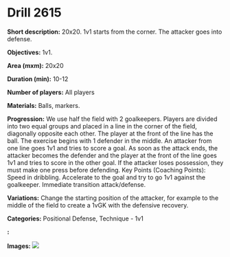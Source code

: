 # Drill 2615

**Short description:**
20x20. 1v1 starts from the corner. The attacker goes into defense.

**Objectives:**
1v1.

**Area (mxm):**
20x20

**Duration (min):**
10-12

**Number of players:**
All players

**Materials:**
Balls, markers.

**Progression:**
We use half the field with 2 goalkeepers. Players are divided into two equal groups and placed in a line in the corner of the field, diagonally opposite each other. The player at the front of the line has the ball. The exercise begins with 1 defender in the middle. An attacker from one line goes 1v1 and tries to score a goal. As soon as the attack ends, the attacker becomes the defender and the player at the front of the line goes 1v1 and tries to score in the other goal. If the attacker loses possession, they must make one press before defending. Key Points (Coaching Points): Speed in dribbling. Accelerate to the goal and try to go 1v1 against the goalkeeper. Immediate transition attack/defense.

**Variations:**
Change the starting position of the attacker, for example to the middle of the field to create a 1vGK with the defensive recovery.

**Categories:**
Positional Defense, Technique - 1v1

**:**


**Images:**
![](https://www.coachingfutsal.com/\images\99c8ad36-1488-459d-98bb-15bbb02e928a_084.png)


